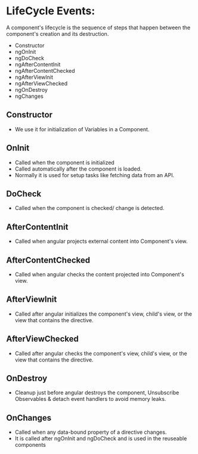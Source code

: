 # LifeCycle Events:

A component's lifecycle is the sequence of steps that happen between the component's creation and its destruction.

- Constructor
- ngOnInit
- ngDoCheck
- ngAfterContentInit
- ngAfterContentChecked
- ngAfterViewInit
- ngAfterViewChecked
- ngOnDestroy
- ngChanges

## Constructor

- We use it for initialization of Variables in a Component.

## OnInit

- Called when the component is initialized
- Called automatically after the component is loaded.
- Normally it is used for setup tasks like fetching data from an API.

## DoCheck

- Called when the component is checked/ change is detected.

## AfterContentInit

- Called when angular projects external content into Component's view.

## AfterContentChecked

- Called when angular checks the content projected into Component's view.

## AfterViewInit

- Called after angular initializes the component's view, child's view, or the view that contains the directive.

## AfterViewChecked

- Called after angular checks the component's view, child's view, or the view that contains the directive.

## OnDestroy

- Cleanup just before angular destroys the component, Unsubscribe Observables & detach event handlers to avoid memory leaks.

## OnChanges

- Called when any data-bound property of a directive changes.
- It is called after ngOnInit and ngDoCheck and is used in the reuseable components
